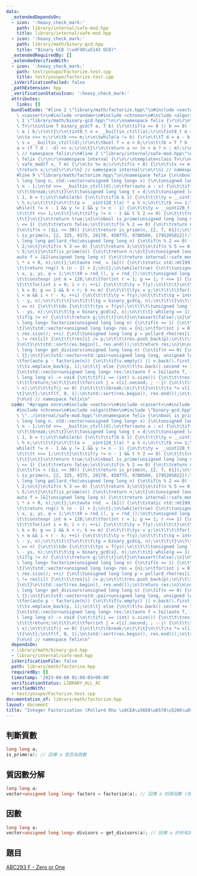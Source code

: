 ```yaml
---
data:
  _extendedDependsOn:
  - icon: ':heavy_check_mark:'
    path: library/internal/safe-mod.hpp
    title: library/internal/safe-mod.hpp
  - icon: ':heavy_check_mark:'
    path: library/math/binary-gcd.hpp
    title: "Binary GCD (\u4F4D\u5143 GCD)"
  _extendedRequiredBy: []
  _extendedVerifiedWith:
  - icon: ':heavy_check_mark:'
    path: test/yosupo/Factorize.test.cpp
    title: test/yosupo/Factorize.test.cpp
  _isVerificationFailed: false
  _pathExtension: hpp
  _verificationStatusIcon: ':heavy_check_mark:'
  attributes:
    links: []
  bundledCode: "#line 2 \"library/math/factorize.hpp\"\n#include <vector>\n#include\
    \ <cassert>\n#include <random>\n#include <chrono>\n#include <algorithm>\n#line\
    \ 2 \"library/math/binary-gcd.hpp\"\n\r\nnamespace felix {\r\n\r\ntemplate<class\
    \ T>\r\ninline T binary_gcd(T a, T b) {\r\n\tif(a == 0 || b == 0) {\r\n\t\treturn\
    \ a | b;\r\n\t}\r\n\tint8_t n = __builtin_ctzll(a);\r\n\tint8_t m = __builtin_ctzll(b);\r\
    \n\ta >>= n;\r\n\tb >>= m;\r\n\twhile(a != b) {\r\n\t\tT d = a - b;\r\n\t\tint8_t\
    \ s = __builtin_ctzll(d);\r\n\t\tbool f = a > b;\r\n\t\tb = f ? b : a;\r\n\t\t\
    a = (f ? d : -d) >> s;\r\n\t}\r\n\treturn a << (n < m ? n : m);\r\n}\r\n\r\n}\
    \ // namespace felix\r\n#line 2 \"library/internal/safe-mod.hpp\"\n\r\nnamespace\
    \ felix {\r\n\r\nnamespace internal {\r\n\r\ntemplate<class T>\r\nconstexpr T\
    \ safe_mod(T x, T m) {\r\n\tx %= m;\r\n\tif(x < 0) {\r\n\t\tx += m;\r\n\t}\r\n\
    \treturn x;\r\n}\r\n\r\n} // namespace internal\r\n\r\n} // namespace felix\n\
    #line 9 \"library/math/factorize.hpp\"\n\nnamespace felix {\n\nbool is_prime(unsigned\
    \ long long n, std::vector<unsigned long long> x) {\n\tunsigned long long d =\
    \ n - 1;\n\td >>= __builtin_ctzll(d);\n\tfor(auto a : x) {\n\t\tif(n <= a) {\n\
    \t\t\tbreak;\n\t\t}\n\t\tunsigned long long t = d;\n\t\tunsigned long long y =\
    \ 1, b = t;\n\t\twhile(b) {\n\t\t\tif(b & 1) {\n\t\t\t\ty = __uint128_t(y) * a\
    \ % n;\n\t\t\t}\n\t\t\ta = __uint128_t(a) * a % n;\n\t\t\tb >>= 1;\n\t\t}\n\t\t\
    while(t != n - 1 && y != 1 && y != n - 1) {\n\t\t\ty = __uint128_t(y) * y % n;\n\
    \t\t\tt <<= 1;\n\t\t}\n\t\tif(y != n - 1 && t % 2 == 0) {\n\t\t\treturn false;\n\
    \t\t}\n\t}\n\treturn true;\n}\n\nbool is_prime(unsigned long long n) {\n\tif(n\
    \ <= 1) {\n\t\treturn false;\n\t}\n\tif(n % 2 == 0) {\n\t\treturn n == 2;\n\t\
    }\n\tif(n < (1LL << 30)) {\n\t\treturn is_prime(n, {2, 7, 61});\n\t}\n\treturn\
    \ is_prime(n, {2, 325, 9375, 28178, 450775, 9780504, 1795265022});\n}\n\nunsigned\
    \ long long pollard_rho(unsigned long long n) {\n\tif(n % 2 == 0) {\n\t\treturn\
    \ 2;\n\t}\n\tif(n % 3 == 0) {\n\t\treturn 3;\n\t}\n\tif(n % 5 == 0) {\n\t\treturn\
    \ 5;\n\t}\n\tif(is_prime(n)) {\n\t\treturn n;\n\t}\n\tunsigned long long R;\n\t\
    auto f = [&](unsigned long long x) {\n\t\treturn internal::safe_mod<__int128>(__int128(x)\
    \ * x + R, n);\n\t};\n\tauto rnd_ = [&]() {\n\t\tstatic std::mt19937_64 rng(std::chrono::steady_clock::now().time_since_epoch().count());\n\
    \t\treturn rng() % (n - 2) + 2;\n\t};\n\twhile(true) {\n\t\tunsigned long long\
    \ x, y, ys, q = 1;\n\t\tR = rnd_(), y = rnd_();\n\t\tunsigned long long g = 1;\n\
    \t\tconstexpr int m = 128;\n\t\tfor(int r = 1; g == 1; r <<= 1) {\n\t\t\tx = y;\n\
    \t\t\tfor(int i = 0; i < r; ++i) {\n\t\t\t\ty = f(y);\n\t\t\t}\n\t\t\tfor(int\
    \ k = 0; g == 1 && k < r; k += m) {\n\t\t\t\tys = y;\n\t\t\t\tfor(int i = 0; i\
    \ < m && i < r - k; ++i) {\n\t\t\t\t\ty = f(y);\n\t\t\t\t\tq = internal::safe_mod<__int128>(__int128(x)\
    \ - y, n);\n\t\t\t\t}\n\t\t\t\tg = binary_gcd(q, n);\n\t\t\t}\n\t\t}\n\t\tif(g\
    \ == n) {\n\t\t\tdo {\n\t\t\t\tys = f(ys);\n\t\t\t\tunsigned long long x2 = internal::safe_mod<__int128>(__int128(x)\
    \ - ys, n);\n\t\t\t\tg = binary_gcd(x2, n);\n\t\t\t} while(g == 1);\n\t\t}\n\t\
    \tif(g != n) {\n\t\t\treturn g;\n\t\t}\n\t}\n\tassert(false);\n}\n\nstd::vector<unsigned\
    \ long long> factorize(unsigned long long n) {\n\tif(n <= 1) {\n\t\treturn {};\n\
    \t}\n\tstd::vector<unsigned long long> res = {n};\n\tfor(int i = 0; i < (int)\
    \ res.size(); ++i) {\n\t\tunsigned long long p = pollard_rho(res[i]);\n\t\tif(p\
    \ != res[i]) {\n\t\t\tres[i] /= p;\n\t\t\tres.push_back(p);\n\t\t\t--i;\n\t\t\
    }\n\t}\n\tstd::sort(res.begin(), res.end());\n\treturn res;\n}\n\nstd::vector<unsigned\
    \ long long> get_divisors(unsigned long long n) {\n\tif(n == 0) {\n\t\treturn\
    \ {};\n\t}\n\tstd::vector<std::pair<unsigned long long, unsigned long long>> v;\n\
    \tfor(auto p : factorize(n)) {\n\t\tif(v.empty() || v.back().first != p) {\n\t\
    \t\tv.emplace_back(p, 1);\n\t\t} else {\n\t\t\tv.back().second += 1;\n\t\t}\n\t\
    }\n\tstd::vector<unsigned long long> res;\n\tauto f = [&](auto f, int i, unsigned\
    \ long long x) -> void {\n\t\tif(i == (int) v.size()) {\n\t\t\tres.push_back(x);\n\
    \t\t\treturn;\n\t\t}\n\t\tfor(int j = v[i].second; ; --j) {\n\t\t\tf(f, i + 1,\
    \ x);\n\t\t\tif(j == 0) {\n\t\t\t\tbreak;\n\t\t\t}\n\t\t\tx *= v[i].first;\n\t\
    \t}\n\t};\n\tf(f, 0, 1);\n\tstd::sort(res.begin(), res.end());\n\treturn res;\n\
    }\n\n} // namespace felix\n"
  code: "#pragma once\n#include <vector>\n#include <cassert>\n#include <random>\n\
    #include <chrono>\n#include <algorithm>\n#include \"binary-gcd.hpp\"\n#include\
    \ \"../internal/safe-mod.hpp\"\n\nnamespace felix {\n\nbool is_prime(unsigned\
    \ long long n, std::vector<unsigned long long> x) {\n\tunsigned long long d =\
    \ n - 1;\n\td >>= __builtin_ctzll(d);\n\tfor(auto a : x) {\n\t\tif(n <= a) {\n\
    \t\t\tbreak;\n\t\t}\n\t\tunsigned long long t = d;\n\t\tunsigned long long y =\
    \ 1, b = t;\n\t\twhile(b) {\n\t\t\tif(b & 1) {\n\t\t\t\ty = __uint128_t(y) * a\
    \ % n;\n\t\t\t}\n\t\t\ta = __uint128_t(a) * a % n;\n\t\t\tb >>= 1;\n\t\t}\n\t\t\
    while(t != n - 1 && y != 1 && y != n - 1) {\n\t\t\ty = __uint128_t(y) * y % n;\n\
    \t\t\tt <<= 1;\n\t\t}\n\t\tif(y != n - 1 && t % 2 == 0) {\n\t\t\treturn false;\n\
    \t\t}\n\t}\n\treturn true;\n}\n\nbool is_prime(unsigned long long n) {\n\tif(n\
    \ <= 1) {\n\t\treturn false;\n\t}\n\tif(n % 2 == 0) {\n\t\treturn n == 2;\n\t\
    }\n\tif(n < (1LL << 30)) {\n\t\treturn is_prime(n, {2, 7, 61});\n\t}\n\treturn\
    \ is_prime(n, {2, 325, 9375, 28178, 450775, 9780504, 1795265022});\n}\n\nunsigned\
    \ long long pollard_rho(unsigned long long n) {\n\tif(n % 2 == 0) {\n\t\treturn\
    \ 2;\n\t}\n\tif(n % 3 == 0) {\n\t\treturn 3;\n\t}\n\tif(n % 5 == 0) {\n\t\treturn\
    \ 5;\n\t}\n\tif(is_prime(n)) {\n\t\treturn n;\n\t}\n\tunsigned long long R;\n\t\
    auto f = [&](unsigned long long x) {\n\t\treturn internal::safe_mod<__int128>(__int128(x)\
    \ * x + R, n);\n\t};\n\tauto rnd_ = [&]() {\n\t\tstatic std::mt19937_64 rng(std::chrono::steady_clock::now().time_since_epoch().count());\n\
    \t\treturn rng() % (n - 2) + 2;\n\t};\n\twhile(true) {\n\t\tunsigned long long\
    \ x, y, ys, q = 1;\n\t\tR = rnd_(), y = rnd_();\n\t\tunsigned long long g = 1;\n\
    \t\tconstexpr int m = 128;\n\t\tfor(int r = 1; g == 1; r <<= 1) {\n\t\t\tx = y;\n\
    \t\t\tfor(int i = 0; i < r; ++i) {\n\t\t\t\ty = f(y);\n\t\t\t}\n\t\t\tfor(int\
    \ k = 0; g == 1 && k < r; k += m) {\n\t\t\t\tys = y;\n\t\t\t\tfor(int i = 0; i\
    \ < m && i < r - k; ++i) {\n\t\t\t\t\ty = f(y);\n\t\t\t\t\tq = internal::safe_mod<__int128>(__int128(x)\
    \ - y, n);\n\t\t\t\t}\n\t\t\t\tg = binary_gcd(q, n);\n\t\t\t}\n\t\t}\n\t\tif(g\
    \ == n) {\n\t\t\tdo {\n\t\t\t\tys = f(ys);\n\t\t\t\tunsigned long long x2 = internal::safe_mod<__int128>(__int128(x)\
    \ - ys, n);\n\t\t\t\tg = binary_gcd(x2, n);\n\t\t\t} while(g == 1);\n\t\t}\n\t\
    \tif(g != n) {\n\t\t\treturn g;\n\t\t}\n\t}\n\tassert(false);\n}\n\nstd::vector<unsigned\
    \ long long> factorize(unsigned long long n) {\n\tif(n <= 1) {\n\t\treturn {};\n\
    \t}\n\tstd::vector<unsigned long long> res = {n};\n\tfor(int i = 0; i < (int)\
    \ res.size(); ++i) {\n\t\tunsigned long long p = pollard_rho(res[i]);\n\t\tif(p\
    \ != res[i]) {\n\t\t\tres[i] /= p;\n\t\t\tres.push_back(p);\n\t\t\t--i;\n\t\t\
    }\n\t}\n\tstd::sort(res.begin(), res.end());\n\treturn res;\n}\n\nstd::vector<unsigned\
    \ long long> get_divisors(unsigned long long n) {\n\tif(n == 0) {\n\t\treturn\
    \ {};\n\t}\n\tstd::vector<std::pair<unsigned long long, unsigned long long>> v;\n\
    \tfor(auto p : factorize(n)) {\n\t\tif(v.empty() || v.back().first != p) {\n\t\
    \t\tv.emplace_back(p, 1);\n\t\t} else {\n\t\t\tv.back().second += 1;\n\t\t}\n\t\
    }\n\tstd::vector<unsigned long long> res;\n\tauto f = [&](auto f, int i, unsigned\
    \ long long x) -> void {\n\t\tif(i == (int) v.size()) {\n\t\t\tres.push_back(x);\n\
    \t\t\treturn;\n\t\t}\n\t\tfor(int j = v[i].second; ; --j) {\n\t\t\tf(f, i + 1,\
    \ x);\n\t\t\tif(j == 0) {\n\t\t\t\tbreak;\n\t\t\t}\n\t\t\tx *= v[i].first;\n\t\
    \t}\n\t};\n\tf(f, 0, 1);\n\tstd::sort(res.begin(), res.end());\n\treturn res;\n\
    }\n\n} // namespace felix\n"
  dependsOn:
  - library/math/binary-gcd.hpp
  - library/internal/safe-mod.hpp
  isVerificationFile: false
  path: library/math/factorize.hpp
  requiredBy: []
  timestamp: '2023-04-08 01:08:03+08:00'
  verificationStatus: LIBRARY_ALL_AC
  verifiedWith:
  - test/yosupo/Factorize.test.cpp
documentation_of: library/math/factorize.hpp
layout: document
title: "Integer Factorization (Pollard Rho \u8CEA\u56E0\u6578\u5206\u89E3)"
---
```


## 判斷質數
```cpp
long long a;
is_prime(a); // 回傳 a 是否為質數
```

## 質因數分解
```cpp
long long a;
vector<unsigned long long> factors = factorize(a); // 回傳 a 的質因數 (排序)
```

## 因數
```cpp
long long a;
vector<unsigned long long> divisors = get_divisors(a); // 回傳 a 的所有因數 (排序)
```

## 題目
[ABC293 F - Zero or One](https://atcoder.jp/contests/abc293/tasks/abc293_f)
